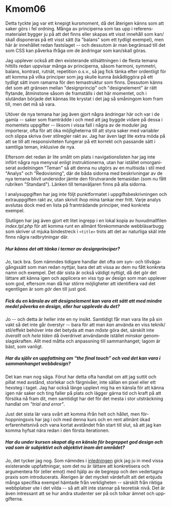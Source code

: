 Kmom06
======

Detta tyckte jag var ett knepigt kursmoment, då det återigen känns som att saker görs i fel ordning. 
Många av principerna som tas upp i referens&shy;materialet bygger ju på att det finns eller skapas ett visst innehåll som kan/<wbr>skall disponeras på ett visst sätt 
(ta "balans" som ett tydligt exempel), men här är innehållet redan fastslaget -- och dessutom är man begränsad till det som CSS kan påverka ifråga om de ändringar som kan/<wbr>skall göras.

Jag upplever också att den existerande stil&shy;sättningen i de flesta temana hittills redan uppvisar många av principerna, såsom harmoni, symmetri, balans, kontrast, rutnät, repetition o.s.v., 
så jag fick tänka efter ordentligt för att komma på vilka principer som jag skulle kunna åskådlig&shy;göra på ett tydligt sätt inom ramarna för den tema&shy;struktur som finns. 
Dessutom känns det som att gränsen mellan "design&shy;princip" och "design&shy;element" är rätt flytande, åtminstone såsom de framställs i det här momentet, 
och i slutändan började det kännas lite krystat i det jag så småningom kom fram till, men det må så vara.

Utöver de nya temana har jag även gjort några ändringar här och var i de gamla -- saker som framträdde i och med att jag byggde vidare på dessa i momentets uppgifter -- 
liksom i vissa fall i några av de moduler jag importerar, ofta för att öka möjlig&shy;heterna till att styra saker med variabler och slippa skriva över stilregler rakt av. 
Jag har även lagt lite extra möda på att se till att respon&shy;sivi&shy;teten fungerar på ett korrekt och passande sätt i samtliga teman, inklusive de nya.

Eftersom det redan är lite smått om plats i naviga&shy;tions&shy;listen har jag inte infört några nya menyval enligt instruk&shy;tionerna, utan har istället om&shy;organi&shy;serat avdelningen "Teman" 
så att denna nu utgörs av en multisida i stil med "Analys" och "Redovisning", där de båda sidorna med beskriv&shy;ningar av de nya temana blivit undersidor jämte den förut&shy;varande temasidan 
(som nu fått rubriken "Standard"). Länken till tema&shy;väljaren finns på alla sidorna.

I analys&shy;uppgiften har jag inte följt punkt&shy;formatet i uppgifts&shy;beskriv&shy;ningen och extra&shy;uppgiften rakt av, utan skrivit ihop mina tankar mer fritt. 
Varje analys avslutas dock med en lista på fram&shy;trädande principer, med konkreta exempel.

Slutligen har jag även gjort ett litet ingrepp i en lokal kopia av huvud&shy;mall&shy;filen *index.tpl.php* 
för att komma runt en allmänt före&shy;kommande webb&shy;läsar&shy;bugg som skriver ut mjuka binde&shy;streck i `<title>` trots att det av naturliga skäl inte finns några rad&shy;bryt&shy;ningar där.


##### Hur känns det att tänka i termer av design&shy;principer?

Jo, tack bra. Som nämndes tidigare handlar det ofta om syn- och till&shy;väga&shy;gångs&shy;sätt som man redan nyttjar, bara det att vissa av dem nu fått konkreta namn och exempel. 
Det där sista är också väldigt nyttigt, då det gör det lättare att känna igen och applicera en viss typ av design som man upplever som god, 
eftersom man då har större möjlig&shy;heter att identifiera vad det egentligen är som *gör* den till just god.


##### Fick du en känsla av att design&shy;element kan vara ett sätt att med mindre medel påverka en design, eller hur upplevde du det?

Jo -- och detta är heller inte en ny insikt. Samtidigt får man vara lite på sin vakt så det inte går överstyr -- bara för att man *kan* använda en viss teknik/<wbr>stil/<wbr>effekt 
behöver inte det betyda att man *måste* göra det, särskilt inte *överallt* och *hela tiden* då överdrivet användande istället *minskar* genom&shy;slags&shy;kraften. 
Allt med måtta och an&shy;pass&shy;ning till samman&shy;hanget; lagom är bäst, som vanligt.


##### Har du själv en upp&shy;fattning om “the final touch” och vad det kan vara i samman&shy;hanget webbdesign?

Det kan man nog säga. Förut har detta ofta handlat om att jag suttit och pillat med avstånd, storlekar och färg&shy;nivåer, inte sällan en pixel eller ett hexsteg i taget. 
Jag har också länge upplevt mig ha en känsla för att känna igen när saker och ting faller på plats och lägger gärna tid och kraft på att försöka nå fram dit, 
men samtidigt har det för det mesta i stor ut&shy;sträck&shy;ning handlat om *"trial and error"*.

Just det sista lär vara svårt att komma ifrån helt och hållet, men för&shy;hoppnings&shy;vis har jag i och med denna kurs och en rent allmänt ökad erfaren&shy;hets&shy;nivå och 
vana kortat avståndet från start till slut, så att jag kan komma hyfsat nära redan i den första itera&shy;tionen.


##### Har du under kursen skapat dig en känsla för begreppet god design och vad som är subjektivt och objektivt inom det området?

Jo, det tycker jag nog. Som nämndes i [inledningen](report/kmom01) gick jag ju in med vissa existerande upp&shy;fatt&shy;ningar, 
som det nu är lättare att konkre&shy;tisera och argumen&shy;tera för (eller emot) med hjälp av de begrepp och den veder&shy;tagna praxis som introdu&shy;cerats. 
Återigen är det mycket värdefullt att det erbjuds många specifika exempel hämtade från verklig&shy;heten -- särskilt från riktiga webb&shy;platser ute i det vilda -- 
så att allt inte stannar på teoretisk nivå. Det är även intres&shy;sant att se hur andra studenter ser på och tolkar ämnet och upp&shy;gifterna.
